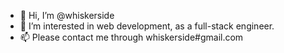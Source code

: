 - 👋 Hi, I’m @whiskerside
- 👀 I’m interested in web development, as a full-stack engineer.
- 📫 Please contact me through whiskerside#gmail.com 

<!---
whiskerside/whiskerside is a ✨ special ✨ repository because its `README.md` (this file) appears on your GitHub profile.
You can click the Preview link to take a look at your changes.

- 🌱 I’m currently learning ...
- 💞️ I’m looking to collaborate on ...
--->
